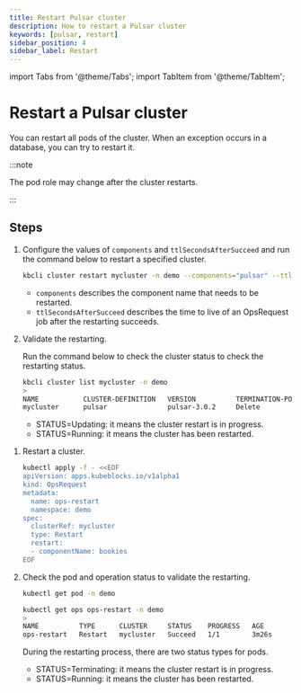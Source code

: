 ```yaml
---
title: Restart Pulsar cluster
description: How to restart a Pulsar cluster
keywords: [pulsar, restart]
sidebar_position: 4
sidebar_label: Restart
---
```


import Tabs from '@theme/Tabs';
import TabItem from '@theme/TabItem';

# Restart a Pulsar cluster

You can restart all pods of the cluster. When an exception occurs in a database, you can try to restart it.

:::note

The pod role may change after the cluster restarts.

:::

## Steps

<Tabs>

<TabItem value="kbcli" label="kbcli" default>

1. Configure the values of `components` and `ttlSecondsAfterSucceed` and run the command below to restart a specified cluster.

   ```bash
   kbcli cluster restart mycluster -n demo --components="pulsar" --ttlSecondsAfterSucceed=30
   ```

   - `components` describes the component name that needs to be restarted.
   - `ttlSecondsAfterSucceed` describes the time to live of an OpsRequest job after the restarting succeeds.

2. Validate the restarting.

   Run the command below to check the cluster status to check the restarting status.

   ```bash
   kbcli cluster list mycluster -n demo
   >
   NAME           CLUSTER-DEFINITION   VERSION          TERMINATION-POLICY   STATUS     AGE
   mycluster      pulsar               pulsar-3.0.2     Delete               Running    19m
   ```

   * STATUS=Updating: it means the cluster restart is in progress.
   * STATUS=Running: it means the cluster has been restarted.

</TabItem>

<TabItem value="kubectl" label="kubectl">

1. Restart a cluster.

   ```bash
   kubectl apply -f - <<EOF
   apiVersion: apps.kubeblocks.io/v1alpha1
   kind: OpsRequest
   metadata:
     name: ops-restart
     namespace: demo
   spec:
     clusterRef: mycluster
     type: Restart 
     restart:
     - componentName: bookies
   EOF
   ```

2. Check the pod and operation status to validate the restarting.

   ```bash
   kubectl get pod -n demo

   kubectl get ops ops-restart -n demo
   >
   NAME          TYPE      CLUSTER     STATUS    PROGRESS   AGE
   ops-restart   Restart   mycluster   Succeed   1/1        3m26s
   ```

   During the restarting process, there are two status types for pods.

   - STATUS=Terminating: it means the cluster restart is in progress.
   - STATUS=Running: it means the cluster has been restarted.

</TabItem>

</Tabs>
